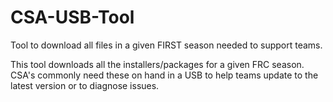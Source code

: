 # CSA-USB-Tool 

Tool to download all files in a given FIRST season needed to support teams.

This tool downloads all the installers/packages for a given FRC season. CSA's commonly need these on hand in a USB to help
teams update to the latest version or to diagnose issues.

